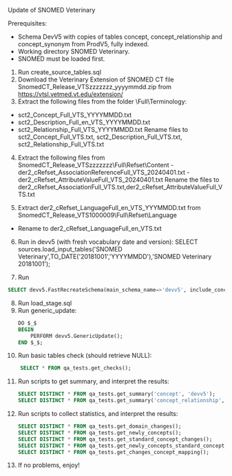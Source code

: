 Update of SNOMED Veterinary

Prerequisites:
- Schema DevV5 with copies of tables concept, concept_relationship and concept_synonym from ProdV5, fully indexed.
- Working directory SNOMED Veterinary.
- SNOMED must be loaded first.

1. Run create_source_tables.sql
2. Download the Veterinary Extension of SNOMED CT file SnomedCT_Release_VTSzzzzzzz_yyyymmdd.zip from https://vtsl.vetmed.vt.edu/extension/
3. Extract the following files from the folder \Full\Terminology:
- sct2_Concept_Full_VTS_YYYYMMDD.txt
- sct2_Description_Full_en_VTS_YYYYMMDD.txt
- sct2_Relationship_Full_VTS_YYYYMMDD.txt
Rename files to sct2_Concept_Full_VTS.txt, sct2_Description_Full_VTS.txt, sct2_Relationship_Full_VTS.txt

4. Extract the following files from SnomedCT_Release_VTSzzzzzzz\Full\Refset\Content
-der2_cRefset_AssociationReferenceFull_VTS_20240401.txt
-der2_cRefset_AttributeValueFull_VTS_20240401.txt
Rename the files to der2_cRefset_AssociationFull_VTS.txt,der2_cRefset_AttributeValueFull_VTS.txt

5. Extract der2_cRefset_LanguageFull_en_VTS_YYYMMDD.txt from SnomedCT_Release_VTS1000009\Full\Refset\Language
- Rename to der2_cRefset_LanguageFull_en_VTS.txt

6. Run in devv5 (with fresh vocabulary date and version): SELECT sources.load_input_tables('SNOMED Veterinary',TO_DATE('20181001','YYYYMMDD'),'SNOMED Veterinary 20181001');

7. Run 
```sql
SELECT devv5.FastRecreateSchema(main_schema_name=>'devv5', include_concept_ancestor=> true, include_deprecated_rels=> true, include_synonyms=> true);
   ```
8. Run load_stage.sql
9. Run generic_update:
   ```sql
   DO $_$
   BEGIN
       PERFORM devv5.GenericUpdate();
   END $_$;
   ```
10. Run basic tables check (should retrieve NULL):
```sql
    SELECT * FROM qa_tests.get_checks();
```
11. Run scripts to get summary, and interpret the results:
    ```sql
    SELECT DISTINCT * FROM qa_tests.get_summary('concept', 'devv5');
    SELECT DISTINCT * FROM qa_tests.get_summary('concept_relationship', 'devv5');
    ```
12. Run scripts to collect statistics, and interpret the results:
    ```sql
    SELECT DISTINCT * FROM qa_tests.get_domain_changes();
    SELECT DISTINCT * FROM qa_tests.get_newly_concepts();
    SELECT DISTINCT * FROM qa_tests.get_standard_concept_changes();
    SELECT DISTINCT * FROM qa_tests.get_newly_concepts_standard_concept_status();
    SELECT DISTINCT * FROM qa_tests.get_changes_concept_mapping();
    ```
13. If no problems, enjoy!